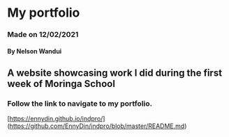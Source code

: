 # My portfolio
### Made on 12/02/2021
#### By Nelson Wandui
## A website showcasing work I did during the first week of Moringa School
### Follow the link to navigate to my portfolio.
[https://ennydin.github.io/indpro/] (https://github.com/EnnyDin/indpro/blob/master/README.md) 


